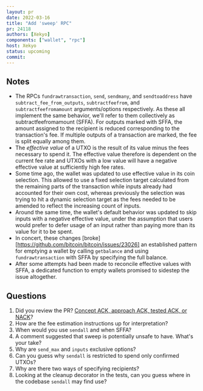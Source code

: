 ```yaml
---
layout: pr
date: 2022-03-16
title: "Add 'sweep' RPC"
pr: 24118
authors: [Xekyo]
components: ["wallet", "rpc"]
host: Xekyo
status: upcoming
commit:
---
```


## Notes

- The RPCs `fundrawtransaction`, `send`, `sendmany`, and `sendtoaddress` have
  `subtract_fee_from_outputs`, `subtractfeefrom`, and `subtractfeefromamount`
  arguments/options respectively. As these all implement the same behavior,
  we'll refer to them collectively as subtractfeefromamount (SFFA). For outputs
  marked with SFFA, the amount assigned to the recipient is reduced
  corresponding to the transaction's fee. If multiple outputs of a transaction
  are marked, the fee is split equally among them.
- The _effective value_ of a UTXO is the result of its value minus the fees
  necessary to spend it. The effective value therefore is dependent on the
  current fee rate and UTXOs with a low value will have a negative effective
  value at sufficiently high fee rates.
- Some time ago, the wallet was updated to use effective value in its coin
  selection. This allowed to use a fixed selection target calculated from the
  remaining parts of the transaction while inputs already had accounted for
  their own cost, whereas previously the selection was trying to hit a dynamic
  selection target as the fees needed to be amended to reflect the increasing
  count of inputs.
- Around the same time, the wallet's default behavior was updated to skip
  inputs with a negative effective value, under the assumption that users would
  prefer to defer usage of an input rather than paying more than its value for
  it to be spent.
- In concert, these changes
  [broke][https://github.com/bitcoin/bitcoin/issues/23026] an established
  pattern for emptying a wallet by calling `getbalance` and using
  `fundrawtransaction` with SFFA by specifying the full balance.
- After some attempts had been made to reconcile effective values with SFFA, a
  dedicated function to empty wallets promised to sidestep the issue
  altogether.


## Questions
1. Did you review the PR? [Concept ACK, approach ACK, tested ACK, or
   NACK](https://github.com/bitcoin/bitcoin/blob/master/CONTRIBUTING.md#peer-review)?
1. How are the fee estimation instructions up for interpretation?
1. When would you use `sendall` and when SFFA?
1. A comment suggested that sweep is potentially unsafe to have. What's your
   take?
1. Why are `send_max` and `inputs` exclusive options?
1. Can you guess why `sendall` is restricted to spend only confirmed UTXOs?
1. Why are there two ways of specifying recipients?
1. Looking at the cleanup decorator in the tests, can you guess where in the
   codebase `sendall` may find use?

<!-- TODO: After meeting, uncomment and add meeting log between the irc tags
## Meeting Log

{% irc %}
{% endirc %}
-->
